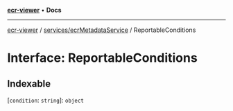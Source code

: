 [**ecr-viewer**](../../../README.md) • **Docs**

***

[ecr-viewer](../../../README.md) / [services/ecrMetadataService](../README.md) / ReportableConditions

# Interface: ReportableConditions

## Indexable

 \[`condition`: `string`\]: `object`
